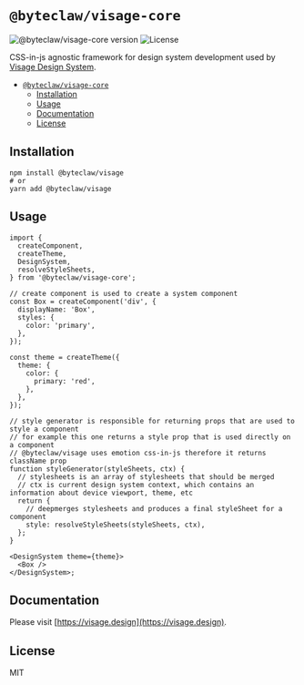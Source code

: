 # `@byteclaw/visage-core`

![@byteclaw/visage-core version](https://img.shields.io/npm/v/@byteclaw/visage-core.svg?style=flat-square&label=@byteclaw/visage-core)
![License](https://img.shields.io/badge/license-MIT-blue.svg)

CSS-in-js agnostic framework for design system development used by [Visage Design System](https://visage.design).

- [`@byteclaw/visage-core`](#byteclawvisage-core)
  - [Installation](#installation)
  - [Usage](#usage)
  - [Documentation](#documentation)
  - [License](#license)

## Installation

```console
npm install @byteclaw/visage
# or
yarn add @byteclaw/visage
```

## Usage

```tsx
import {
  createComponent,
  createTheme,
  DesignSystem,
  resolveStyleSheets,
} from '@byteclaw/visage-core';

// create component is used to create a system component
const Box = createComponent('div', {
  displayName: 'Box',
  styles: {
    color: 'primary',
  },
});

const theme = createTheme({
  theme: {
    color: {
      primary: 'red',
    },
  },
});

// style generator is responsible for returning props that are used to style a component
// for example this one returns a style prop that is used directly on a component
// @byteclaw/visage uses emotion css-in-js therefore it returns className prop
function styleGenerator(styleSheets, ctx) {
  // stylesheets is an array of stylesheets that should be merged
  // ctx is current design system context, which contains an information about device viewport, theme, etc
  return {
    // deepmerges stylesheets and produces a final styleSheet for a component
    style: resolveStyleSheets(styleSheets, ctx),
  };
}

<DesignSystem theme={theme}>
  <Box />
</DesignSystem>;
```

## Documentation

Please visit [https://visage.design](https://visage.design).

## License

MIT

